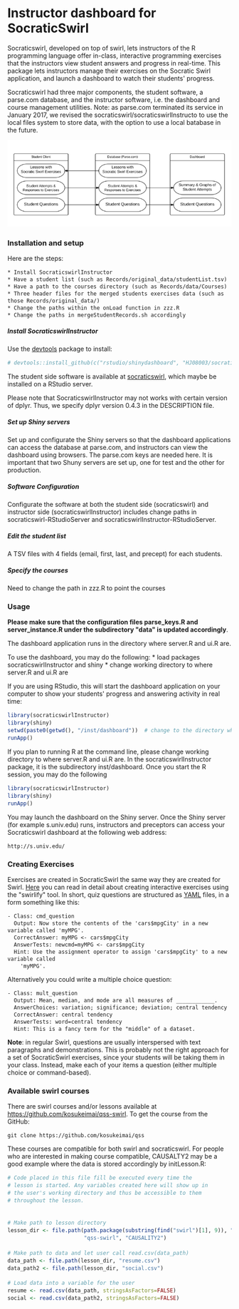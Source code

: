 Instructor dashboard for SocraticSwirl
======================================

Socraticswirl, developed on top of swirl, lets instructors of the R programming language offer in-class, interactive programming exercises that the instructors view student answers and progress in real-time. This package lets instructors manage their exercises on the Socratic Swirl application, and launch a dashboard to watch their students' progress.

Socraticswirl had three major components, the student software, a parse.com database, and the instructor software, i.e. the dashboard and course management utilities. Note: as parse.com terminated its service in January 2017, we revised the socraticswirl/socraticswirlInstructo to use the local files system to store data, with the option to use a local batabase in the future.

![alt text](release/img/SocraticSwirlFlowChart.png)

### Installation and setup

Here are the steps:

    * Install SocraticswirlInstructor
    * Have a student list (such as Records/original_data/studentList.tsv)
    * Have a path to the courses directory (such as Records/data/Courses)
    * Three header files for the merged students exercises data (such as those Records/original_data/)
    * Change the paths within the onLoad function in zzz.R
    * Change the paths in mergeStudentRecords.sh accordingly

##### Install SocraticswirlInstructor

Use the [devtools](https://github.com/hadley/devtools) package to install:

``` r
# devtools::install_github(c("rstudio/shinydashboard", "HJ08003/socraticswirlInstructor-RStudioServer"))
```

The student side software is available at [socraticswirl](https://github.com/HJ08003/socraticswirl-RStudioServer), which maybe be installed on a RStudio server.

Please note that SocraticswirlInstructor may not works with certain version of dplyr. Thus, we specify dplyr version 0.4.3 in the DESCRIPTION file.

##### Set up Shiny servers

Set up and configurate the Shiny servers so that the dashboard applications can access the database at parse.com, and instructors can view the dashboard using browsers. The parse.com keys are needed here. It is important that two Shuny servers are set up, one for test and the other for production.

##### Software Configuration

Configurate the software at both the student side (socraticswirl) and instructor side (socraticswirlInstructor) includes change paths in socraticswirl-RStudioServer and socraticswirlInstructor-RStudioServer. 

##### Edit the student list

A TSV files with 4 fields (email, first, last, and precept) for each students.

##### Specify the courses
    
Need to change the path in zzz.R to point the courses

### Usage

**Please make sure that the configuration files parse_keys.R and server_instance.R under the subdirectory "data" is updated accordingly**.

The dashboard application runs in the directory where server.R and ui.R are. 

To use the dashboard, you may do the following:
    * load packages socraticswirlInstructor and shiny
    * change working directory to where server.R and ui.R are

If you are using RStudio, this will start the dashboard application on your computer to show your students' progress and answering activity in real time:
``` r
library(socraticswirlInstructor)
library(shiny)
setwd(paste0(getwd(), "/inst/dashboard"))  # change to the directory where server.R and ui.R are 
runApp()
```

If you plan to running R at the command line, please change working directory to where server.R and ui.R are. In the socraticswirlInstructor package, it is the subdirectory inst/dashboard. Once you start the R session, you may do the following
``` r
library(socraticswirlInstructor)
library(shiny)
runApp()
```

You may launch the dashboard on the Shiny server. Once the Shiny server (for example s.univ.edu) runs, instructors and preceptors can access your Socraticswirl dashboard at the following web address:

    http://s.univ.edu/

### Creating Exercises

Exercises are created in SocraticSwirl the same way they are created for Swirl. [Here](http://swirlstats.com/instructors.html) you can read in detail about creating interactive exercises using the "swirlify" tool. In short, quiz questions are structured as [YAML](http://en.wikipedia.org/wiki/YAML) files, in a form something like this:

    - Class: cmd_question
      Output: Now store the contents of the 'cars$mpgCity' in a new variable called 'myMPG'.
      CorrectAnswer: myMPG <- cars$mpgCity
      AnswerTests: newcmd=myMPG <- cars$mpgCity
      Hint: Use the assignment operator to assign 'cars$mpgCity' to a new variable called
        'myMPG'.

Alternatively you could write a multiple choice question:

    - Class: mult_question
      Output: Mean, median, and mode are all measures of ____________.
      AnswerChoices: variation; significance; deviation; central tendency
      CorrectAnswer: central tendency
      AnswerTests: word=central tendency
      Hint: This is a fancy term for the "middle" of a dataset.

**Note**: in regular Swirl, questions are usually interspersed with text paragraphs and demonstrations. This is probably not the right approach for a set of SocraticSwirl exercises, since your students will be taking them in your class. Instead, make each of your items a question (either multiple choice or command-based).

### Available swirl courses

There are swirl courses and/or lessons available at https://github.com/kosukeimai/qss-swirl. To get the course from the GitHub:

    git clone https://github.com/kosukeimai/qss

These courses are compatible for both swirl and socraticswirl. For people who are interested in making course compatible, CAUSALTY2 may be a good example where the data is stored accordingly by initLesson.R:

``` r
# Code placed in this file fill be executed every time the
# lesson is started. Any variables created here will show up in
# the user's working directory and thus be accessible to them
# throughout the lesson.


# Make path to lesson directory
lesson_dir <- file.path(path.package(substring(find("swirl")[1], 9)), "Courses",
                        "qss-swirl", "CAUSALITY2")

# Make path to data and let user call read.csv(data_path)
data_path <- file.path(lesson_dir, "resume.csv")
data_path2 <- file.path(lesson_dir, "social.csv")

# Load data into a variable for the user
resume <- read.csv(data_path, stringsAsFactors=FALSE)
social <- read.csv(data_path2, stringsAsFactors=FALSE)
```
